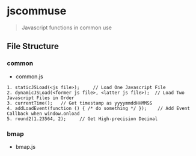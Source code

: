 # jscommuse
> Javascript functions in common use

## File Structure
### common
- common.js

```
1. staticJSLoad(<js file>);     // Load One Javascript File
2. dynamicJSLoad(<former js file>, <latter js file>);  // Load Two Javascript Files in Order
3. currentTime();   // Get timestamp as yyyymmddHHMMSS
4. addLoadEvent(function () { /* do something */ });    // Add Event Callback when window.onload
5. round2(1.23564, 2);     // Get High-precision Decimal
```

### bmap
- bmap.js